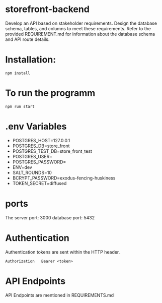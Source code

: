 # storefront-backend

Develop an API based on stakeholder requirements. Design the database schema, tables, and columns to meet these requirements. Refer to the provided REQUIREMENT.md for information about the database schema and API route details.

# Installation:

`npm install`

# To run the programm

`npm run start`

# .env Variables

- POSTGRES_HOST=127.0.0.1
- POSTGRES_DB=store_front
- POSTGRES_TEST_DB=store_front_test
- POSTGRES_USER=
- POSTGRES_PASSWORD=
- ENV=dev
- SALT_ROUNDS=10
- BCRYPT_PASSWORD=exodus-fencing-huskiness
- TOKEN_SECRET=diffused

# ports

The server port: 3000
database port: 5432

# Authentication

Authentication tokens are sent within the HTTP header.

`Authorization   Bearer <token>`



# API Endpoints

API Endpoints are mentioned in REQUIREMENTS.md
